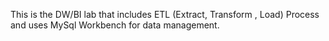 This is the DW/BI lab that includes ETL (Extract, Transform , Load) Process and uses MySql Workbench for data management.

